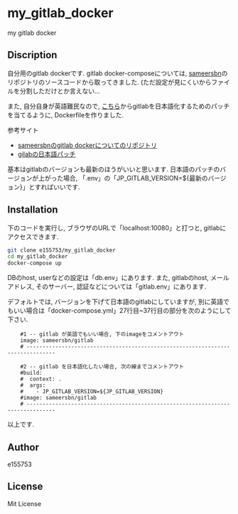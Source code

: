 # my_gitlab_docker
my gitlab docker

## Discription
自分用のgitlab dockerです. gitlab docker-composeについては, [sameersbn](https://github.com/sameersbn)のリポジトリのソースコードから取ってきました. (ただ設定が見にくいからファイルを分割しただけとか言えない...

また, 自分自身が英語難民なので, [こちら](https://github.com/ksoichiro/gitlab-i18n-patch)からgitlabを日本語化するためのパッチを当てるように, Dockerfileを作りました.

参考サイト
- [sameersbnのgitlab dockerについてのリポジトリ](https://github.com/sameersbn/docker-gitlab)
- [gilabの日本語パッチ](https://github.com/ksoichiro/gitlab-i18n-patch)

基本はgitlabのバージョンも最新のほうがいいと思います.
日本語のパッチのバージョンが上がった場合, 「.env」の「JP_GITLAB_VERSION=${最新のバージョン}」とすればいいです.

## Installation

下のコードを実行し, ブラウザのURLで「localhost:10080」と打つと, gitlabにアクセスできます.

```bash
git clone e155753/my_gitlab_docker
cd my_gitlab_docker
docker-compose up
```

DBのhost, userなどの設定は「db.env」にあります. また, gitlabのhost, メールアドレス, そのサーバー, 認証などについては「gitlab.env」にあります.

デフォルトでは, バージョンを下げて日本語のgitlabにしていますが, 別に英語でもいい場合は「docker-compose.yml」27行目~37行目の部分を次のようにして下さい.

```
    #1 -- gitlab が英語でもいい場合, 下のimageをコメントアウト
    image: sameersbn/gitlab
    # -------------------------------------------------------------------------------

    #2 -- gitlab を日本語化したい場合, 次の線までコメントアウト
    #build:
    #  context: .
    #  args:
    #    - JP_GITLAB_VERSION=${JP_GITLAB_VERSION}
    #image: sameersbn/gitlab
    # -------------------------------------------------------------------------------
```

以上です.

## Author
e155753

## License
Mit License